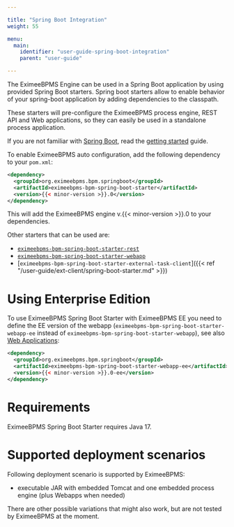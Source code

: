 ```yaml
---

title: "Spring Boot Integration"
weight: 55

menu:
  main:
    identifier: "user-guide-spring-boot-integration"
    parent: "user-guide"

---
```


The EximeeBPMS Engine can be used in a Spring Boot application by using provided Spring Boot starters.
Spring boot starters allow to enable behavior of your spring-boot application by adding dependencies to the classpath.

These starters will pre-configure the EximeeBPMS process engine, REST API and Web applications, so they can easily be used in a standalone process application.

If you are not familiar with [Spring Boot](http://projects.spring.io/spring-boot/), read the [getting started](http://docs.spring.io/spring-boot/docs/current/reference/htmlsingle/#getting-started) guide.

To enable EximeeBPMS auto configuration, add the following dependency to your ```pom.xml```:

```xml
<dependency>
  <groupId>org.eximeebpms.bpm.springboot</groupId>
  <artifactId>eximeebpms-bpm-spring-boot-starter</artifactId>
  <version>{{< minor-version >}}.0</version>
</dependency>
```

This will add the EximeeBPMS engine v.{{< minor-version >}}.0 to your dependencies.

Other starters that can be used are: 

* [`eximeebpms-bpm-spring-boot-starter-rest`](rest-api)
* [`eximeebpms-bpm-spring-boot-starter-webapp`](webapps)
* [`eximeebpms-bpm-spring-boot-starter-external-task-client`]({{< ref "/user-guide/ext-client/spring-boot-starter.md" >}})

# Using Enterprise Edition

To use EximeeBPMS Spring Boot Starter with EximeeBPMS EE you need to define the EE version of the webapp (`eximeebpms-bpm-spring-boot-starter-webapp-ee` instead of `eximeebpms-bpm-spring-boot-starter-webapp`), see also [Web Applications](webapps/):

```xml
<dependency>
  <groupId>org.eximeebpms.bpm.springboot</groupId>
  <artifactId>eximeebpms-bpm-spring-boot-starter-webapp-ee</artifactId>
  <version>{{< minor-version >}}.0-ee</version>
</dependency>
```

# Requirements

EximeeBPMS Spring Boot Starter requires Java 17.

# Supported deployment scenarios

Following deployment scenario is supported by EximeeBPMS:

* executable JAR with embedded Tomcat and one embedded process engine (plus Webapps when needed)

There are other possible variations that might also work, but are not tested by EximeeBPMS at the moment.
